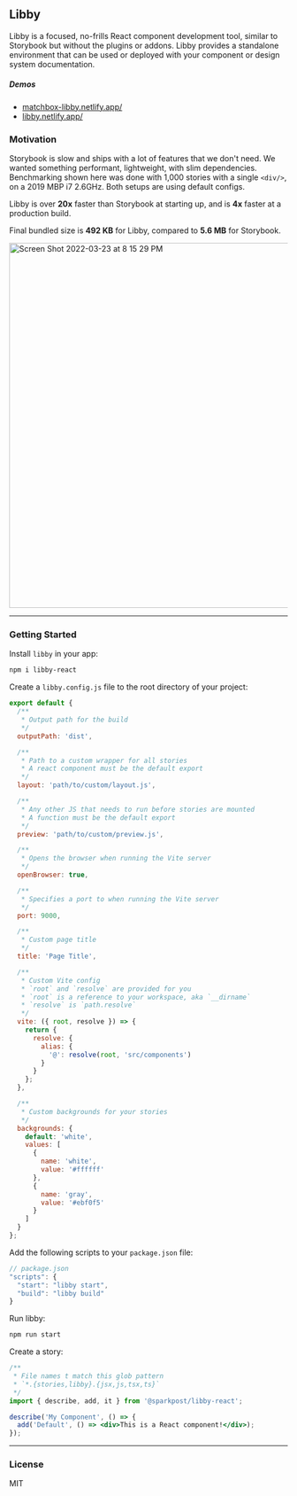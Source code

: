 ## Libby

Libby is a focused, no-frills React component development tool, similar to Storybook but without the plugins or addons. Libby provides a standalone environment that can be used or deployed with your component or design system documentation.

##### Demos

- [matchbox-libby.netlify.app/](https://matchbox-libby.netlify.app/)
- [libby.netlify.app/](https://libby.netlify.app/)

### Motivation

Storybook is slow and ships with a lot of features that we don't need. We wanted something performant, lightweight, with slim dependencies. Benchmarking shown here was done with 1,000 stories with a single `<div/>`, on a 2019 MBP i7 2.6GHz. Both setups are using default configs.

Libby is over **20x** faster than Storybook at starting up, and is **4x** faster at a production build.

Final bundled size is **492 KB** for Libby, compared to **5.6 MB** for Storybook.

<img width="659" alt="Screen Shot 2022-03-23 at 8 15 29 PM" src="https://user-images.githubusercontent.com/3903325/159817365-be0b0d96-cb6f-473f-abac-17d7102aa712.png">

---

### Getting Started

Install `libby` in your app:

```bash
npm i libby-react
```

Create a `libby.config.js` file to the root directory of your project:

```js
export default {
  /**
   * Output path for the build
   */
  outputPath: 'dist',

  /**
   * Path to a custom wrapper for all stories
   * A react component must be the default export
   */
  layout: 'path/to/custom/layout.js',

  /**
   * Any other JS that needs to run before stories are mounted
   * A function must be the default export
   */
  preview: 'path/to/custom/preview.js',

  /**
   * Opens the browser when running the Vite server
   */
  openBrowser: true,

  /**
   * Specifies a port to when running the Vite server
   */
  port: 9000,

  /**
   * Custom page title
   */
  title: 'Page Title',

  /**
   * Custom Vite config
   * `root` and `resolve` are provided for you
   * `root` is a reference to your workspace, aka `__dirname`
   * `resolve` is `path.resolve`
   */
  vite: ({ root, resolve }) => {
    return {
      resolve: {
        alias: {
          '@': resolve(root, 'src/components')
        }
      }
    };
  },

  /**
   * Custom backgrounds for your stories
   */
  backgrounds: {
    default: 'white',
    values: [
      {
        name: 'white',
        value: '#ffffff'
      },
      {
        name: 'gray',
        value: '#ebf0f5'
      }
    ]
  }
};
```

Add the following scripts to your `package.json` file:

```js
// package.json
"scripts": {
  "start": "libby start",
  "build": "libby build"
}
```

Run libby:

```bash
npm run start
```

Create a story:

```jsx
/**
 * File names t match this glob pattern
 * `*.{stories,libby}.{jsx,js,tsx,ts}`
 */
import { describe, add, it } from '@sparkpost/libby-react';

describe('My Component', () => {
  add('Default', () => <div>This is a React component!</div>);
});
```

---

### License

MIT
